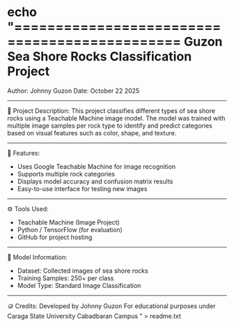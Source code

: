 echo "==============================================
 Guzon Sea Shore Rocks Classification Project
==============================================

Author: Johnny Guzon
Date: October 22 2025

----------------------------------------------
📘 Project Description:
This project classifies different types of sea shore rocks using a Teachable Machine image model. 
The model was trained with multiple image samples per rock type to identify and predict categories 
based on visual features such as color, shape, and texture.

----------------------------------------------
🧠 Features:
- Uses Google Teachable Machine for image recognition
- Supports multiple rock categories
- Displays model accuracy and confusion matrix results
- Easy-to-use interface for testing new images

----------------------------------------------
⚙️ Tools Used:
- Teachable Machine (Image Project)
- Python / TensorFlow (for evaluation)
- GitHub for project hosting

----------------------------------------------
📸 Model Information:
- Dataset: Collected images of sea shore rocks
- Training Samples: 250+ per class
- Model Type: Standard Image Classification

----------------------------------------------
🪙 Credits:
Developed by Johnny Guzon
For educational purposes under Caraga State University Cabadbaran Campus
" > readme.txt
